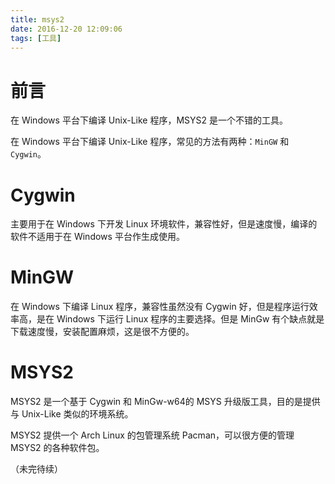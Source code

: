```yaml
---
title: msys2
date: 2016-12-20 12:09:06
tags: [工具]
---
```

# 前言

在 Windows 平台下编译 Unix-Like 程序，MSYS2 是一个不错的工具。

<!--more-->

在 Windows 平台下编译 Unix-Like 程序，常见的方法有两种：`MinGW` 和 `Cygwin`。

# Cygwin

主要用于在 Windows 下开发 Linux 环境软件，兼容性好，但是速度慢，编译的软件不适用于在 Windows 平台作生成使用。

# MinGW

在 Windows 下编译 Linux 程序，兼容性虽然没有 Cygwin 好，但是程序运行效率高，是在 Windows 下运行 Linux 程序的主要选择。但是 MinGw 有个缺点就是下载速度慢，安装配置麻烦，这是很不方便的。

# MSYS2

MSYS2 是一个基于 Cygwin 和 MinGw-w64的 MSYS 升级版工具，目的是提供与 Unix-Like 类似的环境系统。

MSYS2 提供一个 Arch Linux 的包管理系统 Pacman，可以很方便的管理 MSYS2 的各种软件包。

（未完待续）

